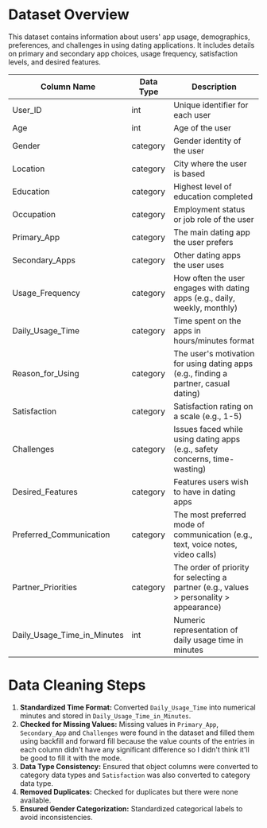 # Dataset Overview
This dataset contains information about users' app usage, demographics, preferences, and challenges in using dating applications. It includes details on primary and secondary app choices, usage frequency, satisfaction levels, and desired features.

| Column Name                   | Data Type | Description |
|--------------------------------|----------|-------------|
| User_ID                        | int      | Unique identifier for each user |
| Age                            | int      | Age of the user |
| Gender                         | category   | Gender identity of the user |
| Location                       | category   | City where the user is based |
| Education                      | category   | Highest level of education completed |
| Occupation                     | category   | Employment status or job role of the user |
| Primary_App                    | category   | The main dating app the user prefers |
| Secondary_Apps                 | category   | Other dating apps the user uses |
| Usage_Frequency                | category   | How often the user engages with dating apps (e.g., daily, weekly, monthly) |
| Daily_Usage_Time               | category   | Time spent on the apps in hours/minutes format |
| Reason_for_Using               | category   | The user's motivation for using dating apps (e.g., finding a partner, casual dating) |
| Satisfaction                   | category      | Satisfaction rating on a scale (e.g., 1-5) |
| Challenges                     | category   | Issues faced while using dating apps (e.g., safety concerns, time-wasting) |
| Desired_Features               | category   | Features users wish to have in dating apps |
| Preferred_Communication        | category   | The most preferred mode of communication (e.g., text, voice notes, video calls) |
| Partner_Priorities             | category   | The order of priority for selecting a partner (e.g., values > personality > appearance) |
| Daily_Usage_Time_in_Minutes    | int      | Numeric representation of daily usage time in minutes |

# Data Cleaning Steps

1. **Standardized Time Format:** Converted `Daily_Usage_Time` into numerical minutes and stored in `Daily_Usage_Time_in_Minutes`.
2. **Checked for Missing Values:** Missing values in `Primary_App`, `Secondary_App` and `Challenges` were found in the dataset and filled them using backfill and forward fill because the value counts of the entries in each column didn't have any significant difference so I didn't think it'll be good to fill  it with the mode.
3. **Data Type Consistency:** Ensured that object columns were converted to category data types and `Satisfaction` was also converted to category data type.
4. **Removed Duplicates:** Checked for duplicates but there were none available.
5. **Ensured Gender Categorization:** Standardized categorical labels to avoid inconsistencies.


